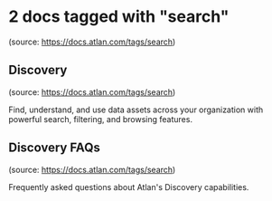 # 2 docs tagged with "search"
(source: https://docs.atlan.com/tags/search)



## Discovery
(source: https://docs.atlan.com/tags/search)

Find, understand, and use data assets across your organization with powerful search, filtering, and browsing features.



## Discovery FAQs
(source: https://docs.atlan.com/tags/search)

Frequently asked questions about Atlan's Discovery capabilities.
